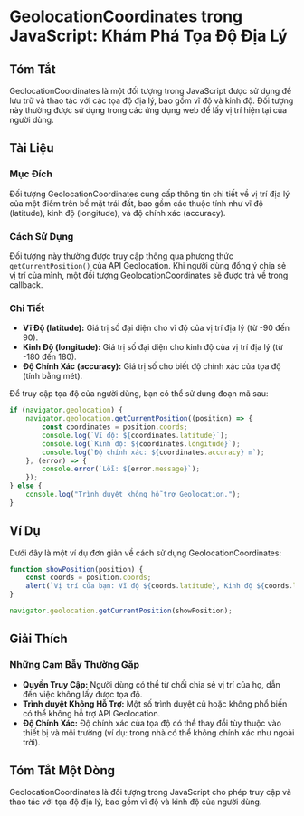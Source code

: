<!--
Meta Description: # GeolocationCoordinates trong JavaScript: Khám Phá Tọa Độ Địa Lý ## Tóm Tắt GeolocationCoordinates là một đối tượng trong JavaScript được sử dụng để ...
Meta Keywords: của, tọa, kinh, trí, chính
-->

# GeolocationCoordinates trong JavaScript: Khám Phá Tọa Độ Địa Lý

## Tóm Tắt
GeolocationCoordinates là một đối tượng trong JavaScript được sử dụng để lưu trữ và thao tác với các tọa độ địa lý, bao gồm vĩ độ và kinh độ. Đối tượng này thường được sử dụng trong các ứng dụng web để lấy vị trí hiện tại của người dùng.

## Tài Liệu
### Mục Đích
Đối tượng GeolocationCoordinates cung cấp thông tin chi tiết về vị trí địa lý của một điểm trên bề mặt trái đất, bao gồm các thuộc tính như vĩ độ (latitude), kinh độ (longitude), và độ chính xác (accuracy).

### Cách Sử Dụng
Đối tượng này thường được truy cập thông qua phương thức `getCurrentPosition()` của API Geolocation. Khi người dùng đồng ý chia sẻ vị trí của mình, một đối tượng GeolocationCoordinates sẽ được trả về trong callback.

### Chi Tiết
- **Vĩ Độ (latitude):** Giá trị số đại diện cho vĩ độ của vị trí địa lý (từ -90 đến 90).
- **Kinh Độ (longitude):** Giá trị số đại diện cho kinh độ của vị trí địa lý (từ -180 đến 180).
- **Độ Chính Xác (accuracy):** Giá trị số cho biết độ chính xác của tọa độ (tính bằng mét).

Để truy cập tọa độ của người dùng, bạn có thể sử dụng đoạn mã sau:

```javascript
if (navigator.geolocation) {
    navigator.geolocation.getCurrentPosition((position) => {
        const coordinates = position.coords;
        console.log(`Vĩ độ: ${coordinates.latitude}`);
        console.log(`Kinh độ: ${coordinates.longitude}`);
        console.log(`Độ chính xác: ${coordinates.accuracy} m`);
    }, (error) => {
        console.error(`Lỗi: ${error.message}`);
    });
} else {
    console.log("Trình duyệt không hỗ trợ Geolocation.");
}
```

## Ví Dụ
Dưới đây là một ví dụ đơn giản về cách sử dụng GeolocationCoordinates:

```javascript
function showPosition(position) {
    const coords = position.coords;
    alert(`Vị trí của bạn: Vĩ độ ${coords.latitude}, Kinh độ ${coords.longitude}`);
}

navigator.geolocation.getCurrentPosition(showPosition);
```

## Giải Thích
### Những Cạm Bẫy Thường Gặp
- **Quyền Truy Cập:** Người dùng có thể từ chối chia sẻ vị trí của họ, dẫn đến việc không lấy được tọa độ.
- **Trình duyệt Không Hỗ Trợ:** Một số trình duyệt cũ hoặc không phổ biến có thể không hỗ trợ API Geolocation.
- **Độ Chính Xác:** Độ chính xác của tọa độ có thể thay đổi tùy thuộc vào thiết bị và môi trường (ví dụ: trong nhà có thể không chính xác như ngoài trời).

## Tóm Tắt Một Dòng
GeolocationCoordinates là đối tượng trong JavaScript cho phép truy cập và thao tác với tọa độ địa lý, bao gồm vĩ độ và kinh độ của người dùng.